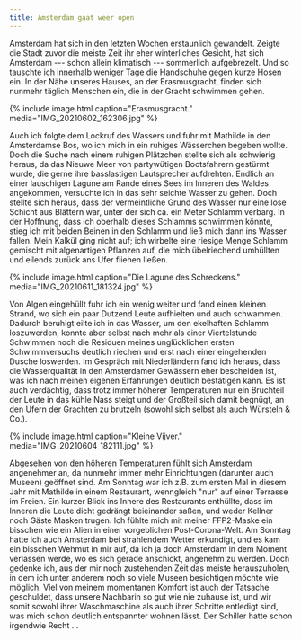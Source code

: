 ```yaml
---
title: Amsterdam gaat weer open
---
```


Amsterdam hat sich in den letzten Wochen erstaunlich gewandelt.
Zeigte die Stadt zuvor die meiste Zeit ihr eher winterliches Gesicht,
hat sich Amsterdam --- schon allein klimatisch --- sommerlich aufgebrezelt.
Und so tauschte ich innerhalb weniger Tage die Handschuhe gegen kurze Hosen ein.
In der Nähe unseres Hauses, an der Erasmusgracht, finden sich nunmehr
täglich Menschen ein, die in der Gracht schwimmen gehen.

{% include image.html caption="Erasmusgracht." media="IMG_20210602_162306.jpg" %}

Auch ich folgte dem Lockruf des Wassers und fuhr mit Mathilde
in den Amsterdamse Bos, wo ich mich in ein ruhiges Wässerchen begeben wollte.
Doch die Suche nach einem ruhigen Plätzchen stellte sich als schwierig heraus,
da das Nieuwe Meer von partywütigen Bootsfahrern gestürmt wurde,
die gerne ihre basslastigen Lautsprecher aufdrehten.
Endlich an einer lauschigen Lagune am Rande eines Sees
im Inneren des Waldes angekommen,
versuchte ich in das sehr seichte Wasser zu gehen.
Doch stellte sich heraus, dass der vermeintliche Grund des Wasser nur eine
lose Schicht aus Blättern war, unter der sich ca. ein Meter Schlamm verbarg.
In der Hoffnung, dass ich oberhalb dieses Schlamms schwimmen könnte,
stieg ich mit beiden Beinen in den Schlamm und ließ mich dann ins Wasser fallen.
Mein Kalkül ging nicht auf; ich wirbelte eine riesige Menge Schlamm
gemischt mit algenartigen Pflanzen auf, die mich übelriechend umhüllten
und eilends zurück ans Ufer fliehen ließen.

{% include image.html caption="Die Lagune des Schreckens." media="IMG_20210611_181324.jpg" %}

Von Algen eingehüllt fuhr ich ein wenig weiter und fand einen kleinen Strand,
wo sich ein paar Dutzend Leute aufhielten und auch schwammen.
Dadurch beruhigt eilte ich in das Wasser, um den ekelhaften Schlamm
loszuwerden, konnte aber selbst nach mehr als einer Viertelstunde Schwimmen
noch die Residuen meines unglücklichen ersten Schwimmversuchs deutlich riechen
und erst nach einer eingehenden Dusche loswerden.
Im Gespräch mit Niederländern fand ich heraus, dass die Wasserqualität
in den Amsterdamer Gewässern eher bescheiden ist,
was ich nach meinen eigenen Erfahrungen deutlich bestätigen kann.
Es ist auch verdächtig, dass trotz immer höherer Temperaturen
nur ein Bruchteil der Leute in das kühle Nass steigt und
der Großteil sich damit begnügt, an den Ufern der Grachten zu brutzeln
(sowohl sich selbst als auch Würsteln & Co.).

{% include image.html caption="Kleine Vijver." media="IMG_20210604_182111.jpg" %}

Abgesehen von den höheren Temperaturen fühlt sich Amsterdam angenehmer an,
da nunmehr immer mehr Einrichtungen (darunter auch Museen) geöffnet sind.
Am Sonntag war ich z.B. zum ersten Mal in diesem Jahr mit Mathilde
in einem Restaurant, wenngleich "nur" auf einer Terrasse im Freien.
Ein kurzer Blick ins Innere des Restaurants enthüllte,
dass im Inneren die Leute dicht gedrängt beieinander saßen,
und weder Kellner noch Gäste Masken trugen.
Ich fühlte mich mit meiner FFP2-Maske ein bisschen wie
ein Alien in einer vorgeblichen Post-Corona-Welt.
Am Sonntag hatte ich auch Amsterdam bei strahlendem Wetter erkundigt,
und es kam ein bisschen Wehmut in mir auf,
da ich ja doch Amsterdam in dem Moment verlassen werde,
wo es sich gerade anschickt, angenehm zu werden.
Doch gedenke ich, aus der mir noch zustehenden Zeit das meiste herauszuholen,
in dem ich unter anderem noch so viele Museen besichtigen möchte wie möglich.
Viel von meinem momentanen Komfort ist auch der Tatsache geschuldet,
dass unsere Nachbarin so gut wie nie zuhause ist, und wir somit sowohl
ihrer Waschmaschine als auch ihrer Schritte entledigt sind,
was mich schon deutlich entspannter wohnen lässt.
Der Schiller hatte schon irgendwie Recht ...

[Kattenberg]: https://www.kattenberg.nl/
